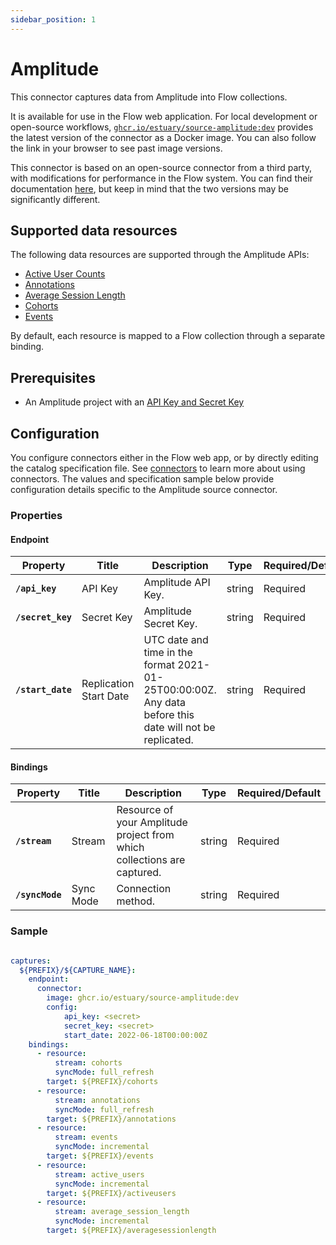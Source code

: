 ```yaml
---
sidebar_position: 1
---
```

# Amplitude

This connector captures data from Amplitude into Flow collections.

It is available for use in the Flow web application. For local development or open-source workflows, [`ghcr.io/estuary/source-amplitude:dev`](https://ghcr.io/estuary/source-amplitude:dev) provides the latest version of the connector as a Docker image. You can also follow the link in your browser to see past image versions.

This connector is based on an open-source connector from a third party, with modifications for performance in the Flow system.
You can find their documentation [here](https://docs.airbyte.com/integrations/sources/amplitude/),
but keep in mind that the two versions may be significantly different.

## Supported data resources

The following data resources are supported through the Amplitude APIs:

* [Active User Counts](https://developers.amplitude.com/docs/dashboard-rest-api#active-and-new-user-counts)
* [Annotations](https://developers.amplitude.com/docs/chart-annotations-api#get-all-annotations)
* [Average Session Length](https://developers.amplitude.com/docs/dashboard-rest-api#average-session-length)
* [Cohorts](https://developers.amplitude.com/docs/behavioral-cohorts-api#listing-all-cohorts)
* [Events](https://developers.amplitude.com/docs/export-api#export-api---export-your-projects-event-data)

By default, each resource is mapped to a Flow collection through a separate binding.

## Prerequisites

* An Amplitude project with an [API Key and Secret Key](https://help.amplitude.com/hc/en-us/articles/360058073772-Create-and-manage-organizations-and-projects)

## Configuration

You configure connectors either in the Flow web app, or by directly editing the catalog specification file.
See [connectors](../../../concepts/connectors.md#using-connectors) to learn more about using connectors. The values and specification sample below provide configuration details specific to the Amplitude source connector.

### Properties

#### Endpoint

| Property | Title | Description | Type | Required/Default |
|---|---|---|---|---|
| **`/api_key`** | API Key | Amplitude API Key. | string | Required |
| **`/secret_key`** | Secret Key | Amplitude Secret Key. | string | Required |
| **`/start_date`** | Replication Start Date | UTC date and time in the format 2021-01-25T00:00:00Z. Any data before this date will not be replicated. | string | Required |

#### Bindings

| Property | Title | Description | Type | Required/Default |
|---|---|---|---|---|
| **`/stream`** | Stream | Resource of your Amplitude project from which collections are captured. | string | Required |
| **`/syncMode`** | Sync Mode | Connection method. | string | Required |

### Sample

```yaml

captures:
  ${PREFIX}/${CAPTURE_NAME}:
    endpoint:
      connector:
        image: ghcr.io/estuary/source-amplitude:dev
        config:
            api_key: <secret>
            secret_key: <secret>
            start_date: 2022-06-18T00:00:00Z
    bindings:
      - resource:
          stream: cohorts
          syncMode: full_refresh
        target: ${PREFIX}/cohorts
      - resource:
          stream: annotations
          syncMode: full_refresh
        target: ${PREFIX}/annotations
      - resource:
          stream: events
          syncMode: incremental
        target: ${PREFIX}/events
      - resource:
          stream: active_users
          syncMode: incremental
        target: ${PREFIX}/activeusers
      - resource:
          stream: average_session_length
          syncMode: incremental
        target: ${PREFIX}/averagesessionlength
```